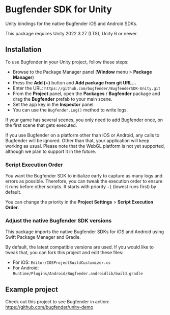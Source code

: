 # Bugfender SDK for Unity

Unity bindings for the native Bugfender iOS and Android SDKs.

This package requires Unity 2022.3.27 (LTS), Unity 6 or newer.

## Installation

To use Bugfender in your Unity project, follow these steps:
 * Browse to the Package Manager panel (**Window** menu > **Package Manager**)
 * Press the **Add (+)** button and **Add package from git URL...**
 * Enter the URL: `https://github.com/bugfender/BugfenderSDK-Unity.git`
 * From the **Project** panel, open the **Packages** / **Bugfender** package and drag the **Bugfender** prefab to your main scene. 
 * Set the app key in the **Inspector** panel.
 * You can use the `Bugfender.Log()` method to write logs.

If your game has several scenes, you only need to add Bugfender once, on the first scene that gets executed.

If you use Bugfender on a platform other than iOS or Android, any calls to Bugfender will be ignored. Other than that, your application will keep working as usual. Please note that the WebGL platform is not yet supported, although we plan to support it in the future.

### Script Execution Order
You want the Bugfender SDK to initialize early to capture as many logs and errors as possible. Therefore, you can tweak the execution order to ensure it runs before other scripts. It starts with priority `-1` (lowest runs first) by default.

You can change the priority in the **Project Settings** > **Script Execution Order**.

### Adjust the native Bugfender SDK versions
This package imports the native Bugfender SDKs for iOS and Android using Swift Package Manager and Gradle.

By default, the latest compatible versions are used. If you would like to tweak that, you can fork this project and edit these files:

* For iOS: `Editor/IOSProjectBuildCustomizer.cs`
* For Android: `Runtime/Plugins/Android/Bugfender.androidlib/build.gradle`

## Example project
Check out this project to see Bugfender in action: https://github.com/bugfender/unity-demo

